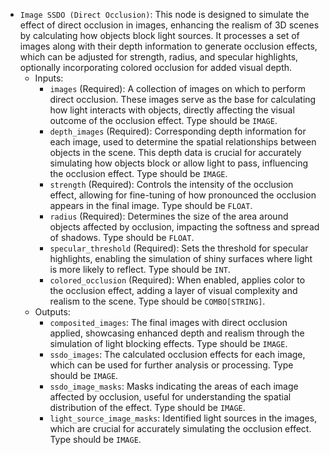 - `Image SSDO (Direct Occlusion)`: This node is designed to simulate the effect of direct occlusion in images, enhancing the realism of 3D scenes by calculating how objects block light sources. It processes a set of images along with their depth information to generate occlusion effects, which can be adjusted for strength, radius, and specular highlights, optionally incorporating colored occlusion for added visual depth.
    - Inputs:
        - `images` (Required): A collection of images on which to perform direct occlusion. These images serve as the base for calculating how light interacts with objects, directly affecting the visual outcome of the occlusion effect. Type should be `IMAGE`.
        - `depth_images` (Required): Corresponding depth information for each image, used to determine the spatial relationships between objects in the scene. This depth data is crucial for accurately simulating how objects block or allow light to pass, influencing the occlusion effect. Type should be `IMAGE`.
        - `strength` (Required): Controls the intensity of the occlusion effect, allowing for fine-tuning of how pronounced the occlusion appears in the final image. Type should be `FLOAT`.
        - `radius` (Required): Determines the size of the area around objects affected by occlusion, impacting the softness and spread of shadows. Type should be `FLOAT`.
        - `specular_threshold` (Required): Sets the threshold for specular highlights, enabling the simulation of shiny surfaces where light is more likely to reflect. Type should be `INT`.
        - `colored_occlusion` (Required): When enabled, applies color to the occlusion effect, adding a layer of visual complexity and realism to the scene. Type should be `COMBO[STRING]`.
    - Outputs:
        - `composited_images`: The final images with direct occlusion applied, showcasing enhanced depth and realism through the simulation of light blocking effects. Type should be `IMAGE`.
        - `ssdo_images`: The calculated occlusion effects for each image, which can be used for further analysis or processing. Type should be `IMAGE`.
        - `ssdo_image_masks`: Masks indicating the areas of each image affected by occlusion, useful for understanding the spatial distribution of the effect. Type should be `IMAGE`.
        - `light_source_image_masks`: Identified light sources in the images, which are crucial for accurately simulating the occlusion effect. Type should be `IMAGE`.
